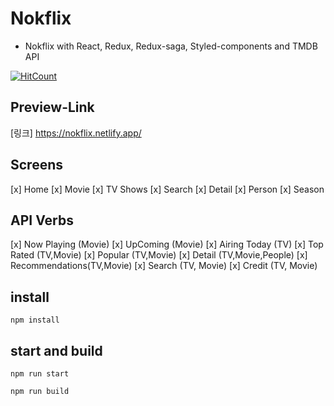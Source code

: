 # Nokflix

- Nokflix with React, Redux, Redux-saga, Styled-components and TMDB API

[![HitCount](http://hits.dwyl.com/leye195/Nokflix.svg)](http://hits.dwyl.com/leye195/Nokflix)

## Preview-Link

[링크] https://nokflix.netlify.app/

## Screens

[x] Home
[x] Movie
[x] TV Shows
[x] Search
[x] Detail
[x] Person
[x] Season

## API Verbs

[x] Now Playing (Movie)
[x] UpComing (Movie)
[x] Airing Today (TV)
[x] Top Rated (TV,Movie)
[x] Popular (TV,Movie)
[x] Detail (TV,Movie,People)
[x] Recommendations(TV,Movie)
[x] Search (TV, Movie)
[x] Credit (TV, Movie)

## install

```
npm install
```

## start and build

```
npm run start

npm run build
```
